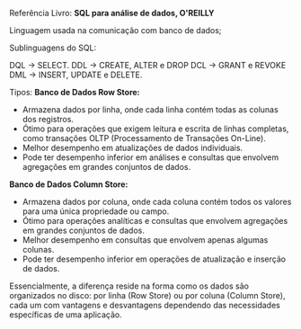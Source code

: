 Referência Livro: **SQL para análise de dados, O'REILLY**

Linguagem usada na comunicação com banco de dados;

Sublinguagens do SQL:

DQL -> SELECT.
DDL -> CREATE, ALTER e DROP
DCL -> GRANT e REVOKE
DML -> INSERT, UPDATE e DELETE.

Tipos:
**Banco de Dados Row Store:**

- Armazena dados por linha, onde cada linha contém todas as colunas dos registros.
- Ótimo para operações que exigem leitura e escrita de linhas completas, como transações OLTP (Processamento de Transações On-Line).
- Melhor desempenho em atualizações de dados individuais.
- Pode ter desempenho inferior em análises e consultas que envolvem agregações em grandes conjuntos de dados.

**Banco de Dados Column Store:**

- Armazena dados por coluna, onde cada coluna contém todos os valores para uma única propriedade ou campo.
- Ótimo para operações analíticas e consultas que envolvem agregações em grandes conjuntos de dados.
- Melhor desempenho em consultas que envolvem apenas algumas colunas.
- Pode ter desempenho inferior em operações de atualização e inserção de dados.

Essencialmente, a diferença reside na forma como os dados são organizados no disco: por linha (Row Store) ou por coluna (Column Store), cada um com vantagens e desvantagens dependendo das necessidades específicas de uma aplicação.